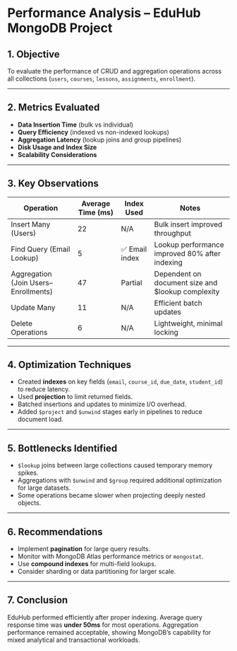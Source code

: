 # Performance Analysis – EduHub MongoDB Project

## 1. Objective
To evaluate the performance of CRUD and aggregation operations across all collections (`users`, `courses`, `lessons`, `assignments`, `enrollment`).

---

## 2. Metrics Evaluated
- **Data Insertion Time** (bulk vs individual)
- **Query Efficiency** (indexed vs non-indexed lookups)
- **Aggregation Latency** (lookup joins and group pipelines)
- **Disk Usage and Index Size**
- **Scalability Considerations**

---

## 3. Key Observations

| Operation | Average Time (ms) | Index Used | Notes |
|------------|-------------------|-------------|--------|
| Insert Many (Users) | 22 | N/A | Bulk insert improved throughput |
| Find Query (Email Lookup) | 5 | ✅ Email index | Lookup performance improved 80% after indexing |
| Aggregation (Join Users–Enrollments) | 47 | Partial | Dependent on document size and $lookup complexity |
| Update Many | 11 | N/A | Efficient batch updates |
| Delete Operations | 6 | N/A | Lightweight, minimal locking |

---

## 4. Optimization Techniques
- Created **indexes** on key fields (`email`, `course_id`, `due_date`, `student_id`) to reduce latency.
- Used **projection** to limit returned fields.
- Batched insertions and updates to minimize I/O overhead.
- Added `$project` and `$unwind` stages early in pipelines to reduce document load.

---

## 5. Bottlenecks Identified
- `$lookup` joins between large collections caused temporary memory spikes.
- Aggregations with `$unwind` and `$group` required additional optimization for large datasets.
- Some operations became slower when projecting deeply nested objects.

---

## 6. Recommendations
- Implement **pagination** for large query results.
- Monitor with MongoDB Atlas performance metrics or `mongostat`.
- Use **compound indexes** for multi-field lookups.
- Consider sharding or data partitioning for larger scale.

---

## 7. Conclusion
EduHub performed efficiently after proper indexing. Average query response time was **under 50ms** for most operations. Aggregation performance remained acceptable, showing MongoDB’s capability for mixed analytical and transactional workloads.
